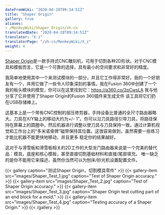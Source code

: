```yaml
---
dateFromWiki: "2020-04-28T09:14:51Z"
title: "Shaper Origin"
gallery: true
aliases:
- /MonkeyWiki/Shaper_Origin/zh-cn
translatedDate: "2020-04-28T09:14:51Z"
translator: "X z"
translatorPage: "/zh-cn/MonkeyWiki/X_z"
weight: 4
---
```

[Shaper Origin](https://www.shapertools.com/)是一款手持式CNC雕刻机，可用于切割各种2D形状。对于CNC模具和模板而言，它是一个可靠的选择，具有最小的空间要求和非常好的精度。 

我简单地使用其中一个来测试模块的一部分，并且它工作得非常好。我的一个好朋友有一个，并用它做了一些令人印象深刻的事情。我在Fusion 360中创建了一个我的板头模块的模型，你可以在这里找到它：https://a360.co/2pCwsLA 我与他分享了它并使用了Shaper Origin的Fusion 360插件来生成文件 该工具将它们扔在USB存储棒上。

这基本上是一个带有CNC控制的层压修剪器，手持设备比普通的全尺寸路由器略大。刀具在X/Y轴上的移动大约为+/- 1"。你可以沿刀具路径引导刀具，将路径保持在屏幕上的圆圈中，然后机器进行调整以使刀具与刀具保持一致。通过计算机视觉和工作台上的“多米诺骨牌”磁带保持其位置。这很容易做到，虽然需要一些练习才能比机器不能更快地移动，并且更多 稳定你的结果越好。

这对于与滑雪板和滑雪板相关的2D工作的大型龙门路由器来说是一个完美的替代品：模具，底座和核心模板，甚至直接切割基础材料和直接/尾部填充。 唯一缺乏的是你不能用它来描述，虽然你当然可以为刨床/砂光机设置配置文件。

{{< gallery  caption="测试Shaper Origin，切割模具零件" >}}
{{< gallery-item src="images/Shaper_Test_1.jpg" caption="Test of Shaper Origin accuracy." >}}
{{< gallery-item src="images/Shaper_Test_2.jpg" caption="Test of Shaper Origin accuracy." >}}
{{< gallery-item src="images/Shaper_Test_3.jpg" caption="Shaper Origin test cutting part of an end block for a mold." >}}
{{< gallery-item src="images/Shaper_Test_4.jpg" caption="Testing accuracy of a Shaper Origin." >}}
{{< /gallery >}}
